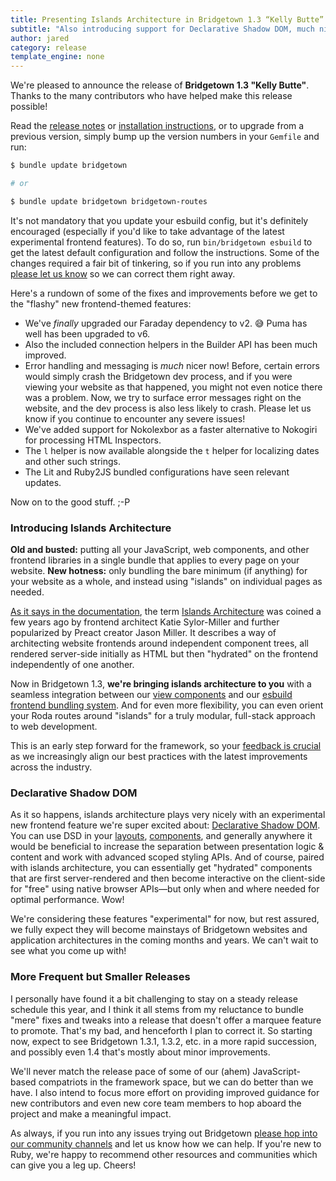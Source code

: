 ```yaml
---
title: Presenting Islands Architecture in Bridgetown 1.3 “Kelly Butte”
subtitle: "Also introducing support for Declarative Shadow DOM, much nicer error handling, and many maintenance fixes."
author: jared
category: release
template_engine: none
---
```


We're pleased to announce the release of **Bridgetown 1.3 "Kelly Butte"**. Thanks to the many contributors who have helped make this release possible!

Read the [release notes](https://github.com/bridgetownrb/bridgetown/releases/tag/v1.3.0) or [installation instructions](/docs/installation), or to upgrade from a previous version, simply bump up the version numbers in your `Gemfile` and run:

```sh
$ bundle update bridgetown

# or

$ bundle update bridgetown bridgetown-routes
```

It's not mandatory that you update your esbuild config, but it's definitely encouraged (especially if you'd like to take advantage of the latest experimental frontend features). To do so, run `bin/bridgetown esbuild` to get the latest default configuration and follow the instructions. Some of the changes required a fair bit of tinkering, so if you run into any problems [please let us know](/community) so we can correct them right away.

Here's a rundown of some of the fixes and improvements before we get to the "flashy" new frontend-themed features:

* We've _finally_ upgraded our Faraday dependency to v2. 😅 Puma has well has been upgraded to v6.
* Also the included connection helpers in the Builder API has been much improved.
* Error handling and messaging is _much_ nicer now! Before, certain errors would simply crash the Bridgetown dev process, and if you were viewing your website as that happened, you might not even notice there was a problem. Now, we try to surface error messages right on the website, and the dev process is also less likely to crash. Please let us know if you continue to encounter any severe issues!
* We've added support for Nokolexbor as a faster alternative to Nokogiri for processing HTML Inspectors.
* The `l` helper is now available alongside the `t` helper for localizing dates and other such strings.
* The Lit and Ruby2JS bundled configurations have seen relevant updates.

Now on to the good stuff. ;-P

### Introducing Islands Architecture

**Old and busted:** putting all your JavaScript, web components, and other frontend libraries in a single bundle that applies to every page on your website.
**New hotness:** only bundling the bare minimum (if anything) for your website as a whole, and instead using "islands" on individual pages as needed.

[As it says in the documentation](/docs/islands), the term [Islands Architecture](https://jasonformat.com/islands-architecture) was coined a few years ago by frontend architect Katie Sylor-Miller and further popularized by Preact creator Jason Miller. It describes a way of architecting website frontends around independent component trees, all rendered server-side initially as HTML but then "hydrated" on the frontend independently of one another.  

Now in Bridgetown 1.3, **we're bringing islands architecture to you** with a seamless integration between our [view components](/docs/components) and our [esbuild frontend bundling system](/docs/frontend-assets). And for even more flexibility, you can even orient your Roda routes around "islands" for a truly modular, full-stack approach to web development.

This is an early step forward for the framework, so your [feedback is crucial](/community) as we increasingly align our best practices with the latest improvements across the industry.

### Declarative Shadow DOM

As it so happens, islands architecture plays very nicely with an experimental new frontend feature we're super excited about: [Declarative Shadow DOM](/docs/content/dsd). You can use DSD in your [layouts](/docs/layouts), [components](/docs/components), and generally anywhere it would be beneficial to increase the separation between presentation logic & content and work with advanced scoped styling APIs. And of course, paired with islands architecture, you can essentially get "hydrated" components that are first server-rendered and then become interactive on the client-side for "free" using native browser APIs—but only when and where needed for optimal performance. Wow!

We're considering these features "experimental" for now, but rest assured, we fully expect they will become mainstays of Bridgetown websites and application architectures in the coming months and years. We can't wait to see what you come up with!

### More Frequent but Smaller Releases

I personally have found it a bit challenging to stay on a steady release schedule this year, and I think it all stems from my reluctance to bundle "mere" fixes and tweaks into a release that doesn't offer a marquee feature to promote. That's my bad, and henceforth I plan to correct it. So starting now, expect to see Bridgetown 1.3.1, 1.3.2, etc. in a more rapid succession, and possibly even 1.4 that's mostly about minor improvements.

We'll never match the release pace of some of our (ahem) JavaScript-based compatriots in the framework space, but we can do better than we have. I also intend to focus more effort on providing improved guidance for new contributors and even new core team members to hop aboard the project and make a meaningful impact.

As always, if you run into any issues trying out Bridgetown [please hop into our community channels](/community) and let us know how we can help. If you're new to Ruby, we're happy to recommend other resources and communities which can give you a leg up. Cheers!